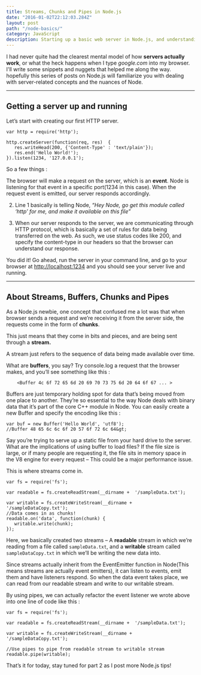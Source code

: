 ```yaml
---
title: Streams, Chunks and Pipes in Node.js
date: "2016-01-02T22:12:03.284Z"
layout: post
path: "/node-basics/"
category: JavaScript
description: Starting up a basic web server in Node.js, and understanding the concept of streams, chunks and pipes
---
```


I had never quite had the clearest mental model of how **servers actually work**, or what the heck happens when I type _google.com_ into my browser. I'll write some snippets and nuggets that helped me along the way. hopefully this series of posts on Node.js will familiarize you with dealing with server-related concepts and the nuances of Node.

---

## Getting a server up and running

Let&#8217;s start with creating our first HTTP server.

```
var http = require('http');

http.createServer(function(req, res)  {
   res.writeHead(200, {'Content-Type' : 'text/plain'});
   res.end('Hello World!');
}).listen(1234, '127.0.0.1');
```

So a few things :

The browser will make a request on the server, which is an **event**. Node is listening for that event in a specific port(1234 in this case). When the request event is emitted, our server responds accordingly.

2. Line 1 basically is telling Node, _&#8220;Hey Node, go get this module called &#8216;http&#8217; for me, and make it available on this file&#8221;_

3. When our server responds to the server, we are communicating through HTTP protocol, which is basically a set of rules for data being transferred on the web. As such, we use status codes like 200, and specify the content-type in our headers so that the browser can understand our response.

You did it! Go ahead, run the server in your command line, and go to your browser at [http://localhost:1234](http://localhost:1234) and you should see your server live and running.

---
## About Streams, Buffers, Chunks and Pipes

As a Node.js newbie, one concept that confused me a lot was that when browser sends a request and we&#8217;re receiving it from the server side, the requests come in the form of **chunks**.

This just means that they come in bits and pieces, and are being sent through a **stream.**

A stream just refers to the sequence of data being made available over time.

What are **buffers**, you say? Try console.log a request that the browser makes, and you&#8217;ll see something like this :

```
    <Buffer 4c 6f 72 65 6d 20 69 70 73 75 6d 20 64 6f 67 ... >
```

Buffers are just temporary holding spot for data that&#8217;s being moved from one place to another. They&#8217;re so essential to the way Node deals with binary data that it&#8217;s part of the core C++ module in Node. You can easily create a new Buffer and specify the encoding like this :

```
var buf = new Buffer('Hello World', 'utf8');
//Buffer 48 65 6c 6c 6f 20 57 6f 72 6c 64&gt;
```

Say you&#8217;re trying to serve up a static file from your hard drive to the server. What are the implications of using buffer to load files? If the file size is large, or if many people are requesting it, the file sits in memory space in the V8 engine for every request &#8211; This could be a major performance issue.

This is where streams come in.

```
var fs = require('fs');

var readable = fs.createReadStream(__dirname +  '/sampleData.txt');

var writable = fs.createWriteStream(__dirname + '/sampleDataCopy.txt');
//Data comes in as chunks!
readable.on('data', function(chunk) {
   writable.write(chunk);
});
```

Here, we basically created two streams &#8211; A **readable** stream in which we&#8217;re reading from a file called `sampleData.txt`, and a **writable** stream called `sampleDataCopy.txt` in which we&#8217;ll be writing the new data into.

Since streams actually inherit from the EventEmitter function in Node(This means streams are actually event emitters), it can listen to events, emit them and have listeners respond. So when the data event takes place, we can read from our readable stream and write to our writable stream.

By using pipes, we can actually refactor the event listener we wrote above into one line of code like this :

```
var fs = require('fs');

var readable = fs.createReadStream(__dirname +  '/sampleData.txt');

var writable = fs.createWriteStream(__dirname + '/sampleDataCopy.txt');

//Use pipes to pipe from readable stream to writable stream
readable.pipe(writable);
```

That&#8217;s it for today, stay tuned for part 2 as I post more Node.js tips!